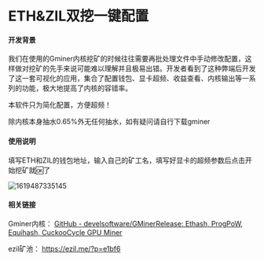 # ETH&ZIL双挖一键配置

#### 开发背景

我们在使用的Gminer内核挖矿的时候往往需要再批处理文件中手动修改配置，这样做对挖矿的先手来说可能难以理解并且极易出错。开发者看到了这种弊端后开发了这一套可视化的应用，集合了配置钱包、显卡超频、收益查看、内核输出等一系列的功能，极大地提高了内核的容错率。

本软件只为简化配置，方便超频！

除内核本身抽水0.65%外无任何抽水，如有疑问请自行下载gminer

#### 使用说明

填写ETH和ZIL的钱包地址，输入自己的矿工名，填写好显卡的超频参数后点击开始挖矿就🆗了

![1619487335145](C:\Users\liwj\AppData\Roaming\Typora\typora-user-images\1619487335145.png)

#### 相关链接

Gminer内核： [GitHub - develsoftware/GMinerRelease: Ethash, ProgPoW, Equihash, CuckooCycle GPU Miner](https://github.com/develsoftware/GMinerRelease) 

ezil矿池： https://ezil.me/?p=e1bf6 
